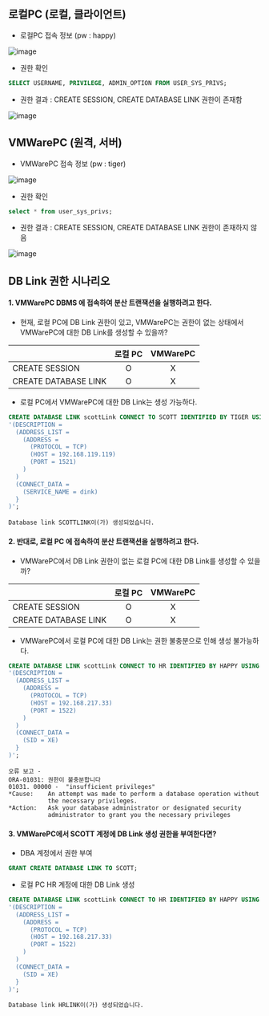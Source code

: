 
## 로컬PC (로컬, 클라이언트)

- 로컬PC 접속 정보 (pw : happy)

![image](https://user-images.githubusercontent.com/77392444/121105251-b3807580-c83e-11eb-8923-8b8175d59efe.png)

- 권한 확인

```sql
SELECT USERNAME, PRIVILEGE, ADMIN_OPTION FROM USER_SYS_PRIVS;
```

- 권한 결과 : CREATE SESSION, CREATE DATABASE LINK 권한이 존재함

![image](https://user-images.githubusercontent.com/77392444/121107583-22f86400-c843-11eb-9048-f31379835b10.png)




## VMWarePC (원격, 서버)

- VMWarePC 접속 정보 (pw : tiger)

![image](https://user-images.githubusercontent.com/77392444/121105299-d1e67100-c83e-11eb-91c1-5bae13f0d8e6.png)

- 권한 확인

```sql
select * from user_sys_privs;
```

- 권한 결과 : CREATE SESSION, CREATE DATABASE LINK 권한이 존재하지 않음

![image](https://user-images.githubusercontent.com/77392444/121107650-40c5c900-c843-11eb-916e-1da45b038ae0.png)



## DB Link 권한 시나리오

#### 1. VMWarePC DBMS 에 접속하여 분산 트랜잭션을 실행하려고 한다. 

- 현재, 로컬 PC에 DB Link 권한이 있고, VMWarePC는 권한이 없는 상태에서 VMWarePC에 대한 DB Link를 생성할 수 있을까?

|                     |로컬 PC|VMWarePC|
|:--------------------|:-----:|:------:|
|CREATE SESSION       |    O  |  X     |
|CREATE DATABASE LINK |    O  |  X     |


- 로컬 PC에서 VMWarePC에 대한 DB Link는 생성 가능하다.

```SQL
CREATE DATABASE LINK scottLink CONNECT TO SCOTT IDENTIFIED BY TIGER USING
'(DESCRIPTION =
  (ADDRESS_LIST =
    (ADDRESS = 
      (PROTOCOL = TCP)
      (HOST = 192.168.119.119)
      (PORT = 1521)
    )
  )
  (CONNECT_DATA =
    (SERVICE_NAME = dink)
  }
)';
```

```
Database link SCOTTLINK이(가) 생성되었습니다.
```

#### 2. 반대로, 로컬 PC 에 접속하여 분산 트랜잭션을 실행하려고 한다. 

- VMWarePC에서 DB Link 권한이 없는 로컬 PC에 대한 DB Link를 생성할 수 있을까?


|                     |로컬 PC|VMWarePC|
|:--------------------|:-----:|:------:|
|CREATE SESSION       |    O  |  X     |
|CREATE DATABASE LINK |    O  |  X     |


- VMWarePC에서 로컬 PC에 대한 DB Link는 권한 불충분으로 인해 생성 불가능하다.

```SQL
CREATE DATABASE LINK scottLink CONNECT TO HR IDENTIFIED BY HAPPY USING
'(DESCRIPTION =
  (ADDRESS_LIST =
    (ADDRESS = 
      (PROTOCOL = TCP)
      (HOST = 192.168.217.33)
      (PORT = 1522)
    )
  )
  (CONNECT_DATA =
    (SID = XE)
  }
)';
```

```
오류 보고 -
ORA-01031: 권한이 불충분합니다
01031. 00000 -  "insufficient privileges"
*Cause:    An attempt was made to perform a database operation without
           the necessary privileges.
*Action:   Ask your database administrator or designated security
           administrator to grant you the necessary privileges
```


#### 3. VMWarePC에서 SCOTT 계정에 DB Link 생성 권한을 부여한다면?

- DBA 계정에서 권한 부여

```sql
GRANT CREATE DATABASE LINK TO SCOTT;
```

- 로컬 PC HR 계정에 대한 DB Link 생성

```SQL
CREATE DATABASE LINK scottLink CONNECT TO HR IDENTIFIED BY HAPPY USING
'(DESCRIPTION =
  (ADDRESS_LIST =
    (ADDRESS = 
      (PROTOCOL = TCP)
      (HOST = 192.168.217.33)
      (PORT = 1522)
    )
  )
  (CONNECT_DATA =
    (SID = XE)
  }
)';
```

```
Database link HRLINK이(가) 생성되었습니다.
```
